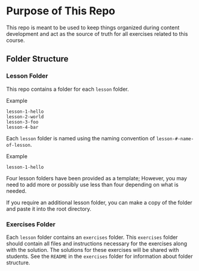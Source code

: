 # Purpose of This Repo

This repo is meant to be used to keep things organized during content development and act as the source of truth for all exercises related to this course.

## Folder Structure

### Lesson Folder

This repo contains a folder for each `lesson` folder.

Example
```
lesson-1-hello
lesson-2-world
lesson-3-foo
lesson-4-bar
```

Each `lesson` folder is named using the naming convention of `lesson-#-name-of-lesson`.

Example
```
lesson-1-hello
```

Four lesson folders have been provided as a template; However, you may need to add more or possibly use less than four depending on what is needed.

If you require an additional lesson folder, you can make a copy of the folder and paste it into the root directory.

### Exercises Folder

Each `lesson` folder contains an `exercises` folder. This `exercises` folder should contain all files and instructions necessary for the exercises along with the solution. The solutions for these exercises will be shared with students. See the `README` in the `exercises` folder for information about folder structure.
